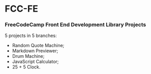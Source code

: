 # FCC-FE
### FreeCodeCamp Front End Development Library Projects
5 projects in 5 branches:
- Random Quote Machine;
- Markdown Previewer;
- Drum Machine;
- JavaScript Calculator;
- 25 + 5 Clock.
